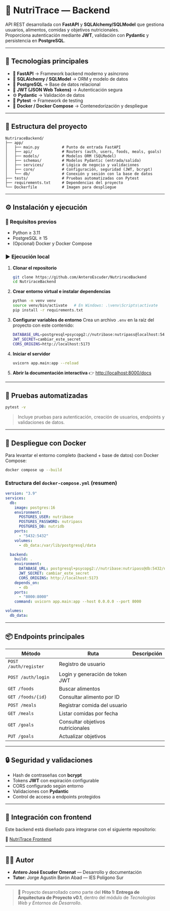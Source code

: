 # 🧠 NutriTrace — Backend

API REST desarrollada con **FastAPI** y **SQLAlchemy/SQLModel** que gestiona usuarios, alimentos, comidas y objetivos nutricionales.  
Proporciona autenticación mediante **JWT**, validación con **Pydantic** y persistencia en **PostgreSQL**.

---

## 🚀 Tecnologías principales

- 🐍 **FastAPI** → Framework backend moderno y asíncrono  
- 🧱 **SQLAlchemy / SQLModel** → ORM y modelo de datos  
- 🐘 **PostgreSQL** → Base de datos relacional  
- 🔐 **JWT (JSON Web Tokens)** → Autenticación segura  
- ⚙️ **Pydantic** → Validación de datos  
- 🧪 **Pytest** → Framework de testing  
- 🐳 **Docker / Docker Compose** → Contenedorización y despliegue

---

## 🧩 Estructura del proyecto

```plaintext
NutriraceBackend/
├── app/
│   ├── main.py          # Punto de entrada FastAPI
│   ├── api/             # Routers (auth, users, foods, meals, goals)
│   ├── models/          # Modelos ORM (SQLModel)
│   ├── schemas/         # Modelos Pydantic (entrada/salida)
│   ├── services/        # Lógica de negocio y validaciones
│   ├── core/            # Configuración, seguridad (JWT, bcrypt)
│   └── db/              # Conexión y sesión con la base de datos
├── tests/               # Pruebas automatizadas con Pytest
├── requirements.txt     # Dependencias del proyecto
└── Dockerfile           # Imagen para despliegue
````

---

## ⚙️ Instalación y ejecución

### 🔧 Requisitos previos

* Python ≥ 3.11
* PostgreSQL ≥ 15
* (Opcional) Docker y Docker Compose

### ▶️ Ejecución local

1. **Clonar el repositorio**

   ```bash
   git clone https://github.com/AnteroEscuder/NutriraceBackend
   cd NutriraceBackend
   ```

2. **Crear entorno virtual e instalar dependencias**

   ```bash
   python -m venv venv
   source venv/bin/activate   # En Windows: .\venv\Scripts\activate
   pip install -r requirements.txt
   ```

3. **Configurar variables de entorno**
   Crea un archivo `.env` en la raíz del proyecto con este contenido:

   ```bash
   DATABASE_URL=postgresql+psycopg2://nutribase:nutripass@localhost:5432/nutridb
   JWT_SECRET=cambiar_este_secret
   CORS_ORIGINS=http://localhost:5173
   ```

4. **Iniciar el servidor**

   ```bash
   uvicorn app.main:app --reload
   ```

5. **Abrir la documentación interactiva**
   👉 [http://localhost:8000/docs](http://localhost:8000/docs)

---

## 🧪 Pruebas automatizadas

```bash
pytest -v
```

> Incluye pruebas para autenticación, creación de usuarios, endpoints y validaciones de datos.

---

## 🐳 Despliegue con Docker

Para levantar el entorno completo (backend + base de datos) con Docker Compose:

```bash
docker compose up --build
```

### Estructura del `docker-compose.yml` (resumen)

```yaml
version: "3.9"
services:
  db:
    image: postgres:16
    environment:
      POSTGRES_USER: nutribase
      POSTGRES_PASSWORD: nutripass
      POSTGRES_DB: nutridb
    ports:
      - "5432:5432"
    volumes:
      - db_data:/var/lib/postgresql/data

  backend:
    build: .
    environment:
      DATABASE_URL: postgresql+psycopg2://nutribase:nutripass@db:5432/nutridb
      JWT_SECRET: cambiar_este_secret
      CORS_ORIGINS: http://localhost:5173
    depends_on:
      - db
    ports:
      - "8000:8000"
    command: uvicorn app.main:app --host 0.0.0.0 --port 8000

volumes:
  db_data:
```

---

## 📦 Endpoints principales

| Método                | Ruta                              | Descripción |
| --------------------- | --------------------------------- | ----------- |
| `POST /auth/register` | Registro de usuario               |             |
| `POST /auth/login`    | Login y generación de token JWT   |             |
| `GET /foods`          | Buscar alimentos                  |             |
| `GET /foods/{id}`     | Consultar alimento por ID         |             |
| `POST /meals`         | Registrar comida del usuario      |             |
| `GET /meals`          | Listar comidas por fecha          |             |
| `GET /goals`          | Consultar objetivos nutricionales |             |
| `PUT /goals`          | Actualizar objetivos              |             |

---

## 🔒 Seguridad y validaciones

* Hash de contraseñas con **bcrypt**
* Tokens **JWT** con expiración configurable
* CORS configurado según entorno
* Validaciones con **Pydantic**
* Control de acceso a endpoints protegidos

---

## 🧱 Integración con frontend

Este backend está diseñado para integrarse con el siguiente repositorio:

🔗 [NutriTrace Frontend](https://github.com/AnteroEscuder/NutritraceFrontend)

---

## 👩‍💻 Autor

* **Antero José Escuder Omenat** — Desarrollo y documentación
* **Tutor:** Jorge Agustín Barón Abad — IES Polígono Sur

---

> 📘 Proyecto desarrollado como parte del **Hito 1: Entrega de Arquitectura de Proyecto v0.1**, dentro del módulo de *Tecnologías Web y Entornos de Desarrollo*.